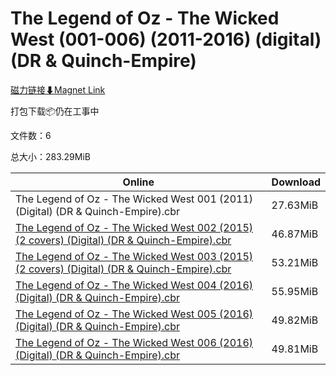 # The Legend of Oz - The Wicked West (001-006) (2011-2016) (digital) (DR & Quinch-Empire)

[磁力链接⬇Magnet Link](magnet:?xt=urn:btih:2bc967f8d525f5d865d90f222fadaa88ac4c6d5b&dn=The%20Legend%20of%20Oz%20-%20The%20Wicked%20West%20%28001-006%29%20%282011-2016%29%20%28digital%29%20%28DR%20%26%20Quinch-Empire%29)

打包下载📦仍在工事中

文件数：6

总大小：283.29MiB

Online | Download
--- | ---
The Legend of Oz - The Wicked West 001 (2011) (Digital) (DR & Quinch-Empire).cbr | 27.63MiB
[The Legend of Oz - The Wicked West 002 (2015) (2 covers) (Digital) (DR & Quinch-Empire).cbr](https://github.com/alicewish/markdown/blob/master/comic/Legend-of-Oz-Wicked-West-002-2015-2-covers-Digital-DR-Quinch-Empire-cbr.md) | 46.87MiB
[The Legend of Oz - The Wicked West 003 (2015) (2 covers) (Digital) (DR & Quinch-Empire).cbr](https://github.com/alicewish/markdown/blob/master/comic/Legend-of-Oz-Wicked-West-003-2015-2-covers-Digital-DR-Quinch-Empire-cbr.md) | 53.21MiB
[The Legend of Oz - The Wicked West 004 (2016) (Digital) (DR & Quinch-Empire).cbr](https://github.com/alicewish/markdown/blob/master/comic/Legend-of-Oz-Wicked-West-004-2016-Digital-DR-Quinch-Empire-cbr.md) | 55.95MiB
[The Legend of Oz - The Wicked West 005 (2016) (Digital) (DR & Quinch-Empire).cbr](https://github.com/alicewish/markdown/blob/master/comic/Legend-of-Oz-Wicked-West-005-2016-Digital-DR-Quinch-Empire-cbr.md) | 49.82MiB
[The Legend of Oz - The Wicked West 006 (2016) (Digital) (DR & Quinch-Empire).cbr](https://github.com/alicewish/markdown/blob/master/comic/Legend-of-Oz-Wicked-West-006-2016-Digital-DR-Quinch-Empire-cbr.md) | 49.81MiB